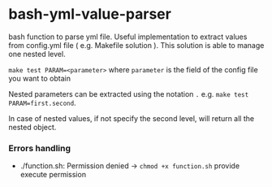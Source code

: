 # bash-yml-value-parser

bash function to parse yml file. Useful implementation to extract values from config.yml file ( e.g. Makefile solution ). This solution is able to manage one nested level.
 
`make test PARAM=<parameter>` where `parameter` is the field of the config file you want to obtain

Nested parameters can be extracted using the notation `.` e.g. `make test PARAM=first.second`.

In case of nested values, if not specify the second level, will return all the nested object.

### Errors handling

- ./function.sh: Permission denied -> `chmod +x function.sh` provide execute permission